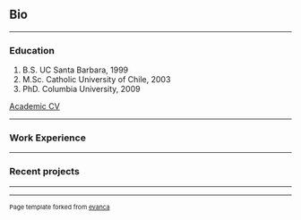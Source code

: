 ## Bio

---
### Education

1. B.S. UC Santa Barbara, 1999
2. M.Sc. Catholic University of Chile, 2003
3. PhD.  Columbia University, 2009

[Academic CV]()

---
### Work Experience


---
### Recent projects


---




---
<p style="font-size:11px">Page template forked from <a href="https://github.com/evanca/quick-portfolio">evanca</a></p>
<!-- Remove above link if you don't want to attibute -->
